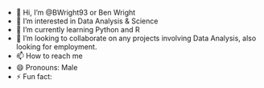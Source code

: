 - 👋 Hi, I’m @BWright93 or Ben Wright
- 👀 I’m interested in Data Analysis & Science
- 🌱 I’m currently learning Python and R
- 💞️ I’m looking to collaborate on any projects involving Data Analysis, also looking for employment.
- 📫 How to reach me 
- 😄 Pronouns: Male
- ⚡ Fun fact: 

<!---
BWright93/BWright93 is a ✨ special ✨ repository because its `README.md` (this file) appears on your GitHub profile.
You can click the Preview link to take a look at your changes.
--->
